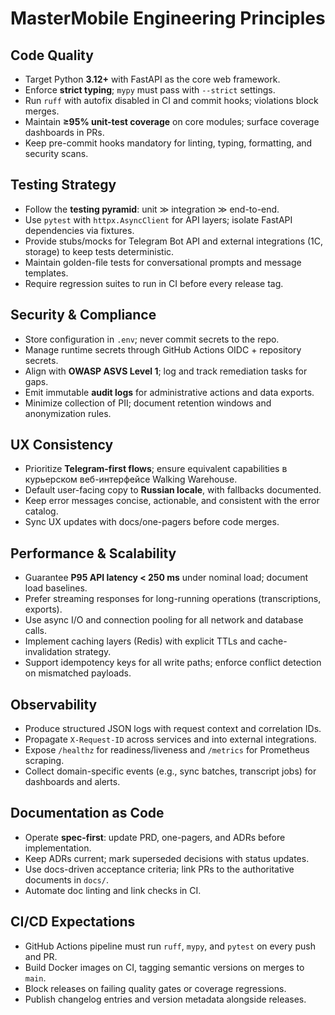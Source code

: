 # MasterMobile Engineering Principles

## Code Quality
- Target Python **3.12+** with FastAPI as the core web framework.
- Enforce **strict typing**; `mypy` must pass with `--strict` settings.
- Run `ruff` with autofix disabled in CI and commit hooks; violations block merges.
- Maintain **≥95% unit-test coverage** on core modules; surface coverage dashboards in PRs.
- Keep pre-commit hooks mandatory for linting, typing, formatting, and security scans.

## Testing Strategy
- Follow the **testing pyramid**: unit ≫ integration ≫ end-to-end.
- Use `pytest` with `httpx.AsyncClient` for API layers; isolate FastAPI dependencies via fixtures.
- Provide stubs/mocks for Telegram Bot API and external integrations (1С, storage) to keep tests deterministic.
- Maintain golden-file tests for conversational prompts and message templates.
- Require regression suites to run in CI before every release tag.

## Security & Compliance
- Store configuration in `.env`; never commit secrets to the repo.
- Manage runtime secrets through GitHub Actions OIDC + repository secrets.
- Align with **OWASP ASVS Level 1**; log and track remediation tasks for gaps.
- Emit immutable **audit logs** for administrative actions and data exports.
- Minimize collection of PII; document retention windows and anonymization rules.

## UX Consistency
- Prioritize **Telegram-first flows**; ensure equivalent capabilities в курьерском веб-интерфейсе Walking Warehouse.
- Default user-facing copy to **Russian locale**, with fallbacks documented.
- Keep error messages concise, actionable, and consistent with the error catalog.
- Sync UX updates with docs/one-pagers before code merges.

## Performance & Scalability
- Guarantee **P95 API latency < 250 ms** under nominal load; document load baselines.
- Prefer streaming responses for long-running operations (transcriptions, exports).
- Use async I/O and connection pooling for all network and database calls.
- Implement caching layers (Redis) with explicit TTLs and cache-invalidation strategy.
- Support idempotency keys for all write paths; enforce conflict detection on mismatched payloads.

## Observability
- Produce structured JSON logs with request context and correlation IDs.
- Propagate `X-Request-ID` across services and into external integrations.
- Expose `/healthz` for readiness/liveness and `/metrics` for Prometheus scraping.
- Collect domain-specific events (e.g., sync batches, transcript jobs) for dashboards and alerts.

## Documentation as Code
- Operate **spec-first**: update PRD, one-pagers, and ADRs before implementation.
- Keep ADRs current; mark superseded decisions with status updates.
- Use docs-driven acceptance criteria; link PRs to the authoritative documents in `docs/`.
- Automate doc linting and link checks in CI.

## CI/CD Expectations
- GitHub Actions pipeline must run `ruff`, `mypy`, and `pytest` on every push and PR.
- Build Docker images on CI, tagging semantic versions on merges to `main`.
- Block releases on failing quality gates or coverage regressions.
- Publish changelog entries and version metadata alongside releases.
